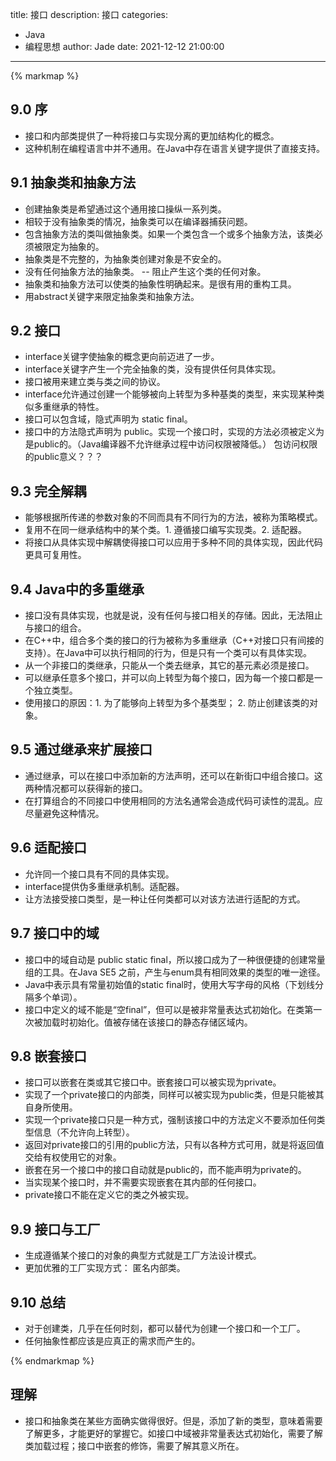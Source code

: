 title: 接口
description: 接口
categories: 
  - Java
  - 编程思想
author: Jade
date: 2021-12-12 21:00:00
---

{% markmap %}

## 9.0 序
- 接口和内部类提供了一种将接口与实现分离的更加结构化的概念。
- 这种机制在编程语言中并不通用。在Java中存在语言关键字提供了直接支持。

## 9.1 抽象类和抽象方法
- 创建抽象类是希望通过这个通用接口操纵一系列类。
- 相较于没有抽象类的情况，抽象类可以在编译器捕获问题。
- 包含抽象方法的类叫做抽象类。如果一个类包含一个或多个抽象方法，该类必须被限定为抽象的。
- 抽象类是不完整的，为抽象类创建对象是不安全的。
- 没有任何抽象方法的抽象类。 -- 阻止产生这个类的任何对象。
- 抽象类和抽象方法可以使类的抽象性明确起来。是很有用的重构工具。
- 用abstract关键字来限定抽象类和抽象方法。

## 9.2 接口
- interface关键字使抽象的概念更向前迈进了一步。
- interface关键字产生一个完全抽象的类，没有提供任何具体实现。
- 接口被用来建立类与类之间的协议。
- interface允许通过创建一个能够被向上转型为多种基类的类型，来实现某种类似多重继承的特性。
- 接口可以包含域，隐式声明为 static final。
- 接口中的方法隐式声明为 public。实现一个接口时，实现的方法必须被定义为是public的。（Java编译器不允许继承过程中访问权限被降低。） 包访问权限的public意义？？？

## 9.3 完全解耦
- 能够根据所传递的参数对象的不同而具有不同行为的方法，被称为策略模式。
- 复用不在同一继承结构中的某个类。1. 遵循接口编写实现类。2. 适配器。
- 将接口从具体实现中解耦使得接口可以应用于多种不同的具体实现，因此代码更具可复用性。

## 9.4 Java中的多重继承
- 接口没有具体实现，也就是说，没有任何与接口相关的存储。因此，无法阻止与接口的组合。
- 在C++中，组合多个类的接口的行为被称为多重继承（C++对接口只有间接的支持）。在Java中可以执行相同的行为，但是只有一个类可以有具体实现。
- 从一个非接口的类继承，只能从一个类去继承，其它的基元素必须是接口。
- 可以继承任意多个接口，并可以向上转型为每个接口，因为每一个接口都是一个独立类型。
- 使用接口的原因：1. 为了能够向上转型为多个基类型； 2. 防止创建该类的对象。

## 9.5 通过继承来扩展接口
- 通过继承，可以在接口中添加新的方法声明，还可以在新街口中组合接口。这两种情况都可以获得新的接口。
- 在打算组合的不同接口中使用相同的方法名通常会造成代码可读性的混乱。应尽量避免这种情况。

## 9.6 适配接口
- 允许同一个接口具有不同的具体实现。
- interface提供伪多重继承机制。适配器。
- 让方法接受接口类型，是一种让任何类都可以对该方法进行适配的方式。

## 9.7 接口中的域
- 接口中的域自动是 public static final，所以接口成为了一种很便捷的创建常量组的工具。在Java SE5 之前，产生与enum具有相同效果的类型的唯一途径。
- Java中表示具有常量初始值的static final时，使用大写字母的风格（下划线分隔多个单词）。
- 接口中定义的域不能是“空final”，但可以是被非常量表达式初始化。在类第一次被加载时初始化。值被存储在该接口的静态存储区域内。

## 9.8 嵌套接口
- 接口可以嵌套在类或其它接口中。嵌套接口可以被实现为private。
- 实现了一个private接口的内部类，同样可以被实现为public类，但是只能被其自身所使用。
- 实现一个private接口只是一种方式，强制该接口中的方法定义不要添加任何类型信息（不允许向上转型）。
- 返回对private接口的引用的public方法，只有以各种方式可用，就是将返回值交给有权使用它的对象。
- 嵌套在另一个接口中的接口自动就是public的，而不能声明为private的。
- 当实现某个接口时，并不需要实现嵌套在其内部的任何接口。
- private接口不能在定义它的类之外被实现。

## 9.9 接口与工厂
- 生成遵循某个接口的对象的典型方式就是工厂方法设计模式。
- 更加优雅的工厂实现方式： 匿名内部类。

## 9.10 总结
- 对于创建类，几乎在任何时刻，都可以替代为创建一个接口和一个工厂。
- 任何抽象性都应该是应真正的需求而产生的。

{% endmarkmap %}

## 理解
- 接口和抽象类在某些方面确实做得很好。但是，添加了新的类型，意味着需要了解更多，才能更好的掌握它。如接口中域被非常量表达式初始化，需要了解类加载过程；接口中嵌套的修饰，需要了解其意义所在。